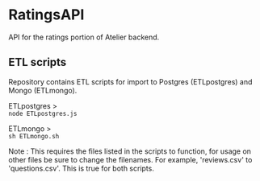 # RatingsAPI
API for the ratings portion of Atelier backend.

## ETL scripts
Repository contains ETL scripts for import to Postgres (ETLpostgres) and Mongo (ETLmongo).  
  
ETLpostgres >  
```node ETLpostgres.js```  
  
ETLmongo >  
```sh ETLmongo.sh```  

Note : This requires the files listed in the scripts to function, for usage on other files be sure to change the filenames. For example, 'reviews.csv' to 'questions.csv'. This is true for both scripts.
